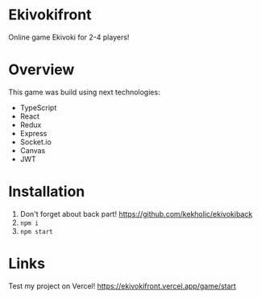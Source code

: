 # Ekivokifront
Online game Ekivoki for 2-4 players!

# Overview
This game was build using next technologies:

+ TypeScript
+ React
+ Redux
+ Express
+ Socket.io
+ Canvas
+ JWT

# Installation

1. Don't forget about back part! https://github.com/kekholic/ekivokiback
2. `npm i`
3. `npm start`

# Links

Test my project on Vercel! https://ekivokifront.vercel.app/game/start
